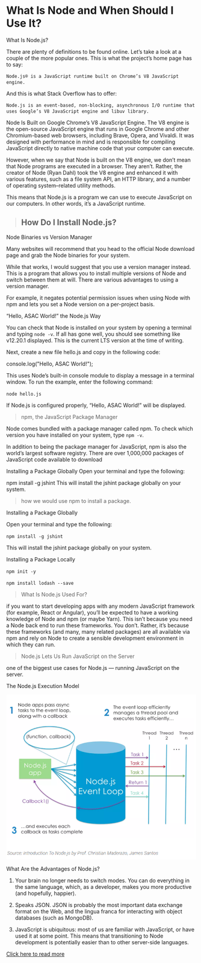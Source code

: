 # What Is Node and When Should I Use It?


What Is Node.js?

There are plenty of definitions to be found online. Let’s take a look at a couple of the more popular ones. This is what the project’s home page has to say:

    Node.js® is a JavaScript runtime built on Chrome’s V8 JavaScript engine.

And this is what Stack Overflow has to offer:

    Node.js is an event-based, non-blocking, asynchronous I/O runtime that uses Google’s V8 JavaScript engine and libuv library.

Node Is Built on Google Chrome’s V8 JavaScript Engine. The V8 engine is the open-source JavaScript engine that runs in Google Chrome and other Chromium-based web browsers, including Brave, Opera, and Vivaldi. It was designed with performance in mind and is responsible for compiling JavaScript directly to native machine code that your computer can execute.

However, when we say that Node is built on the V8 engine, we don’t mean that Node programs are executed in a browser. They aren’t. Rather, the creator of Node (Ryan Dahl) took the V8 engine and enhanced it with various features, such as a file system API, an HTTP library, and a number of operating system–related utility methods.

This means that Node.js is a program we can use to execute JavaScript on our computers. In other words, it’s a JavaScript runtime.

> ## How Do I Install Node.js?

Node Binaries vs Version Manager

Many websites will recommend that you head to the official Node download page and grab the Node binaries for your system. 

While that works, I would suggest that you use a version manager instead. This is a program that allows you to install multiple versions of Node and switch between them at will. There are various advantages to using a version manager. 

For example, it negates potential permission issues when using Node with npm and lets you set a Node version on a per-project basis.

“Hello, ASAC World!” the Node.js Way

You can check that Node is installed on your system by opening a terminal and typing `node -v`. If all has gone well, you should see something like v12.20.1 displayed. This is the current LTS version at the time of writing.

Next, create a new file hello.js and copy in the following code:

console.log("Hello, ASAC World!");

This uses Node’s built-in console module to display a message in a terminal window. To run the example, enter the following command:

  `node hello.js`

If Node.js is configured properly, “Hello, ASAC World!” will be displayed.

> npm, the JavaScript Package Manager

Node comes bundled with a package manager called npm. To check which version you have installed on your system, type `npm -v`.

In addition to being the package manager for JavaScript, npm is also the world’s largest software registry. There are over 1,000,000 packages of JavaScript code available to download

Installing a Package Globally
Open your terminal and type the following:

npm install -g jshint
This will install the jshint package globally on your system.

> how we would use npm to install a package.

Installing a Package Globally

Open your terminal and type the following:

`npm install -g jshint`

This will install the jshint package globally on your system.

Installing a Package Locally

`npm init -y`

`npm install lodash --save`




> What Is Node.js Used For?

if you want to start developing apps with any modern JavaScript framework (for example, React or Angular), you’ll be expected to have a working knowledge of Node and npm (or maybe Yarn). This isn’t because you need a Node back end to run these frameworks. You don’t. Rather, it’s because these frameworks (and many, many related packages) are all available via npm and rely on Node to create a sensible development environment in which they can run.


> Node.js Lets Us Run JavaScript on the Server

one of the biggest use cases for Node.js — running JavaScript on the server.

The Node.js Execution Model


![](pic/read.PNG)



What Are the Advantages of Node.js?

1. Your brain no longer needs to switch modes. You can do everything in the same language, which, as a developer, makes you more productive (and hopefully, happier).

1. Speaks JSON. JSON is probably the most important data exchange format on the Web, and the lingua franca for interacting with object databases (such as MongoDB). 

1. JavaScript is ubiquitous: most of us are familiar with JavaScript, or have used it at some point. This means that transitioning to Node development is potentially easier than to other server-side languages.




[Click here to read more](lab02b.md)